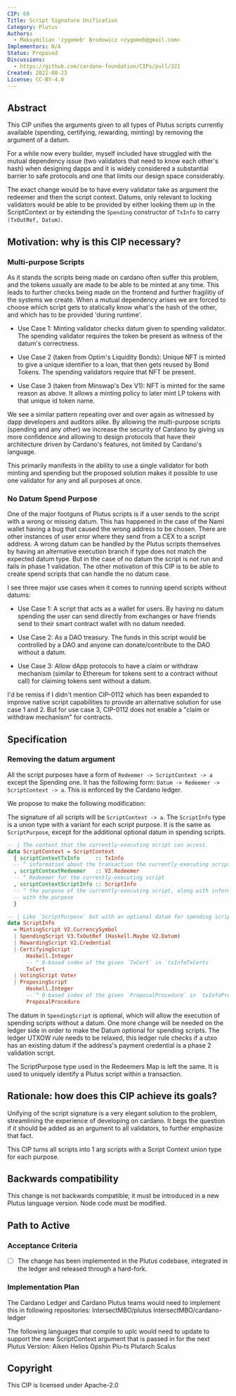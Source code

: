 ```yaml
---
CIP: 69
Title: Script Signature Unification
Category: Plutus
Authors:
  - Maksymilian 'zygomeb' Brodowicz <zygomeb@gmail.com>
Implementors: N/A
Status: Proposed
Discussions:
  - https://github.com/cardano-foundation/CIPs/pull/321
Created: 2022-08-23
License: CC-BY-4.0
---
```


## Abstract

This CIP unifies the arguments given to all types of Plutus scripts currently available (spending, certifying, rewarding, minting) by removing the argument of a datum.

For a while now every builder, myself included have struggled with the mutual dependency issue (two validators that need to know each other's hash) when designing dapps and it is widely considered a substantial barrier to safe protocols and one that limits our design space considerably.

The exact change would be to have every validator take as argument the redeemer and then the script context. Datums, only relevant to locking validators would be able to be provided by either looking them up in the ScriptContext or by extending the `Spending` constructor of `TxInfo` to carry `(TxOutRef, Datum)`.

## Motivation: why is this CIP necessary?

### Multi-purpose Scripts

As it stands the scripts being made on cardano often suffer this problem, and the tokens usually are made to be able to be minted at any time. This leads to further checks being made on the frontend and further fragilitiy of the systems we create. When a mutual dependency arises we are forced to choose which script gets to statically know what's the hash of the other, and which has to be provided 'during runtime'.

- Use Case 1: Minting validator checks datum given to spending validator. The spending validator requires the token be present as witness of the datum's correctness.

- Use Case 2 (taken from Optim's Liquidity Bonds): Unique NFT is minted to give a unique identifier to a loan, that then gets reused by Bond Tokens. The spending validators require that NFT be present.

- Use Case 3 (taken from Minswap's Dex V1): NFT is minted for the same reason as above. It allows a minting policy to later mint LP tokens with that unique id token name.

We see a similar pattern repeating over and over again as witnessed by dapp developers and auditors alike. By allowing the multi-purpose scripts (spending and any other) we increase the security of Cardano by giving us more confidence and allowing to design protocols that have their architecture driven by Cardano's features, not limited by Cardano's language.

This primarily manifests in the ability to use a single validator for both minting and spending but the proposed solution makes it possible to use one validator for any and all purposes at once.

### No Datum Spend Purpose

One of the major footguns of Plutus scripts is if a user sends to the script with a wrong or missing datum. This has happened in the case of the Nami wallet having a bug that caused the wrong address to be chosen. There are other instances of user error where they send from a CEX to a script address. A wrong datum can be handled by the Plutus scripts themselves by having an alternative execution branch if type does not match the expected datum type. But in the case of no datum the script is not run and fails in phase 1 validation. The other motivation of this CIP is to be able to create spend scripts that can handle the no datum case.

I see three major use cases when it comes to running spend scripts without datums:

- Use Case 1: A script that acts as a wallet for users. By having no datum spending the user can send directly from exchanges or have friends send to their smart contract wallet with no datum needed.

- Use Case 2: As a DAO treasury. The funds in this script would be controlled by a DAO and anyone can donate/contribute to the DAO without a datum.

- Use Case 3: Allow dApp protocols to have a claim or withdraw mechanism (similar to Ethereum for tokens sent to a contract without call) for claiming tokens sent without a datum.

I'd be remiss if I didn't mention CIP-0112 which has been expanded to improve native script capabilities to provide an alternative solution for use case 1 and 2. But for use case 3, CIP-0112 does not enable a "claim or withdraw mechanism" for contracts.

## Specification

### Removing the datum argument

All the script purposes have a form of ```Redeemer -> ScriptContext -> a``` except the Spending one. It has the following form: ```Datum -> Redeemer -> ScriptContext -> a```. This is enforced by the Cardano ledger.

We propose to make the following modification:

The signature of all scripts will be ```ScriptContext -> a```.
The `ScriptInfo` type is a union type with a variant for each script purpose.
It is the same as `ScriptPurpose`, except for the additional optional datum in spending scripts.

```haskell
-- | The context that the currently-executing script can access.
data ScriptContext = ScriptContext
  { scriptContextTxInfo     :: TxInfo
  -- ^ information about the transaction the currently-executing script is included in
  , scriptContextRedeemer   :: V2.Redeemer
  -- ^ Redeemer for the currently-executing script
  , scriptContextScriptInfo :: ScriptInfo
  -- ^ the purpose of the currently-executing script, along with information associated
  -- with the purpose
  }

-- | Like `ScriptPurpose` but with an optional datum for spending scripts.
data ScriptInfo
  = MintingScript V2.CurrencySymbol
  | SpendingScript V3.TxOutRef (Haskell.Maybe V2.Datum)
  | RewardingScript V2.Credential
  | CertifyingScript
      Haskell.Integer
      -- ^ 0-based index of the given `TxCert` in `txInfoTxCerts`
      TxCert
  | VotingScript Voter
  | ProposingScript
      Haskell.Integer
      -- ^ 0-based index of the given `ProposalProcedure` in `txInfoProposalProcedures`
      ProposalProcedure
```

The datum in `SpendingScript` is optional, which will allow the execution of spending scripts without a datum.
One more change will be needed on the ledger side in order to make the Datum optional for spending scripts.
The ledger UTXOW rule needs to be relaxed, this ledger rule checks if a utxo has an existing datum if the address's payment credential is a phase 2 validation script.

The ScriptPurpose type used in the Redeemers Map is left the same.
It is used to uniquely identify a Plutus script within a transaction.


## Rationale: how does this CIP achieve its goals?

Unifying of the script signature is a very elegant solution to the problem, streamlining the experience of developing on cardano.
It begs the question if it should be added as an argument to all validators, to further emphasize that fact.


This CIP turns all scripts into 1 arg scripts with a Script Context union type for each purpose.

## Backwards compatibility

This change is not backwards compatible; it must be introduced in a new Plutus language version.
Node code must be modified.

## Path to Active

### Acceptance Criteria

- [ ] The change has been implemented in the Plutus codebase, integrated in the ledger and released through a hard-fork.

### Implementation Plan

The Cardano Ledger and Cardano Plutus teams would need to implement this in following repositories:
  IntersectMBO/plutus
  IntersectMBO/cardano-ledger

The following languages that compile to uplc would need to update to support the new ScriptContext argument that
is passed in for the next Plutus Version:
Aiken
Helios
Opshin
Plu-ts
Plutarch
Scalus

## Copyright

This CIP is licensed under Apache-2.0
